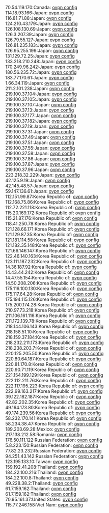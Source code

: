70.54.119.170:Canada: [ovpn config](vpn/70_54_119_170.ovpn)  
114.18.93.166:Japan: [ovpn config](vpn/114_18_93_166.ovpn)  
116.81.71.88:Japan: [ovpn config](vpn/116_81_71_88.ovpn)  
124.210.43.179:Japan: [ovpn config](vpn/124_210_43_179.ovpn)  
126.108.130.69:Japan: [ovpn config](vpn/126_108_130_69.ovpn)  
126.3.207.39:Japan: [ovpn config](vpn/126_3_207_39.ovpn)  
126.79.55.127:Japan: [ovpn config](vpn/126_79_55_127.ovpn)  
126.81.235.183:Japan: [ovpn config](vpn/126_81_235_183.ovpn)  
126.95.255.199:Japan: [ovpn config](vpn/126_95_255_199.ovpn)  
131.129.72.25:Japan: [ovpn config](vpn/131_129_72_25.ovpn)  
133.218.210.248:Japan: [ovpn config](vpn/133_218_210_248.ovpn)  
170.249.96.242:Japan: [ovpn config](vpn/170_249_96_242.ovpn)  
180.56.235.72:Japan: [ovpn config](vpn/180_56_235_72.ovpn)  
183.77.170.61:Japan: [ovpn config](vpn/183_77_170_61.ovpn)  
1.66.34.119:Japan: [ovpn config](vpn/1_66_34_119.ovpn)  
211.2.101.238:Japan: [ovpn config](vpn/211_2_101_238.ovpn)  
219.100.37.104:Japan: [ovpn config](vpn/219_100_37_104.ovpn)  
219.100.37.105:Japan: [ovpn config](vpn/219_100_37_105.ovpn)  
219.100.37.107:Japan: [ovpn config](vpn/219_100_37_107.ovpn)  
219.100.37.13:Japan: [ovpn config](vpn/219_100_37_13.ovpn)  
219.100.37.177:Japan: [ovpn config](vpn/219_100_37_177.ovpn)  
219.100.37.182:Japan: [ovpn config](vpn/219_100_37_182.ovpn)  
219.100.37.19:Japan: [ovpn config](vpn/219_100_37_19.ovpn)  
219.100.37.31:Japan: [ovpn config](vpn/219_100_37_31.ovpn)  
219.100.37.49:Japan: [ovpn config](vpn/219_100_37_49.ovpn)  
219.100.37.51:Japan: [ovpn config](vpn/219_100_37_51.ovpn)  
219.100.37.55:Japan: [ovpn config](vpn/219_100_37_55.ovpn)  
219.100.37.58:Japan: [ovpn config](vpn/219_100_37_58.ovpn)  
219.100.37.86:Japan: [ovpn config](vpn/219_100_37_86.ovpn)  
219.100.37.87:Japan: [ovpn config](vpn/219_100_37_87.ovpn)  
219.100.37.96:Japan: [ovpn config](vpn/219_100_37_96.ovpn)  
223.218.32.229:Japan: [ovpn config](vpn/223_218_32_229.ovpn)  
42.125.9.19:Japan: [ovpn config](vpn/42_125_9_19.ovpn)  
42.145.48.57:Japan: [ovpn config](vpn/42_145_48_57.ovpn)  
59.147.136.61:Japan: [ovpn config](vpn/59_147_136_61.ovpn)  
112.151.99.87:Korea Republic of: [ovpn config](vpn/112_151_99_87.ovpn)  
112.168.75.86:Korea Republic of: [ovpn config](vpn/112_168_75_86.ovpn)  
112.72.221.118:Korea Republic of: [ovpn config](vpn/112_72_221_118.ovpn)  
115.20.169.172:Korea Republic of: [ovpn config](vpn/115_20_169_172.ovpn)  
115.21.87.176:Korea Republic of: [ovpn config](vpn/115_21_87_176.ovpn)  
118.41.250.78:Korea Republic of: [ovpn config](vpn/118_41_250_78.ovpn)  
121.128.66.171:Korea Republic of: [ovpn config](vpn/121_128_66_171.ovpn)  
121.129.87.35:Korea Republic of: [ovpn config](vpn/121_129_87_35.ovpn)  
121.181.114.58:Korea Republic of: [ovpn config](vpn/121_181_114_58.ovpn)  
121.182.35.148:Korea Republic of: [ovpn config](vpn/121_182_35_148.ovpn)  
121.66.146.147:Korea Republic of: [ovpn config](vpn/121_66_146_147.ovpn)  
122.46.140.163:Korea Republic of: [ovpn config](vpn/122_46_140_163.ovpn)  
123.111.187.232:Korea Republic of: [ovpn config](vpn/123_111_187_232.ovpn)  
14.36.187.92:Korea Republic of: [ovpn config](vpn/14_36_187_92.ovpn)  
14.43.44.242:Korea Republic of: [ovpn config](vpn/14_43_44_242.ovpn)  
14.47.55.154:Korea Republic of: [ovpn config](vpn/14_47_55_154.ovpn)  
14.50.208.206:Korea Republic of: [ovpn config](vpn/14_50_208_206.ovpn)  
175.116.100.130:Korea Republic of: [ovpn config](vpn/175_116_100_130.ovpn)  
175.117.64.28:Korea Republic of: [ovpn config](vpn/175_117_64_28.ovpn)  
175.194.115.126:Korea Republic of: [ovpn config](vpn/175_194_115_126.ovpn)  
175.200.174.28:Korea Republic of: [ovpn config](vpn/175_200_174_28.ovpn)  
210.97.73.218:Korea Republic of: [ovpn config](vpn/210_97_73_218.ovpn)  
211.106.161.116:Korea Republic of: [ovpn config](vpn/211_106_161_116.ovpn)  
211.172.139.78:Korea Republic of: [ovpn config](vpn/211_172_139_78.ovpn)  
218.144.106.143:Korea Republic of: [ovpn config](vpn/218_144_106_143.ovpn)  
218.158.51.10:Korea Republic of: [ovpn config](vpn/218_158_51_10.ovpn)  
218.159.37.184:Korea Republic of: [ovpn config](vpn/218_159_37_184.ovpn)  
218.232.211.173:Korea Republic of: [ovpn config](vpn/218_232_211_173.ovpn)  
218.238.203.7:Korea Republic of: [ovpn config](vpn/218_238_203_7.ovpn)  
220.125.205.50:Korea Republic of: [ovpn config](vpn/220_125_205_50.ovpn)  
220.80.64.187:Korea Republic of: [ovpn config](vpn/220_80_64_187.ovpn)  
220.81.170.8:Korea Republic of: [ovpn config](vpn/220_81_170_8.ovpn)  
220.90.71.119:Korea Republic of: [ovpn config](vpn/220_90_71_119.ovpn)  
221.154.199.129:Korea Republic of: [ovpn config](vpn/221_154_199_129.ovpn)  
222.112.211.76:Korea Republic of: [ovpn config](vpn/222_112_211_76.ovpn)  
222.117.195.223:Korea Republic of: [ovpn config](vpn/222_117_195_223.ovpn)  
222.99.163.217:Korea Republic of: [ovpn config](vpn/222_99_163_217.ovpn)  
39.122.182.187:Korea Republic of: [ovpn config](vpn/39_122_182_187.ovpn)  
42.82.202.35:Korea Republic of: [ovpn config](vpn/42_82_202_35.ovpn)  
49.164.173.80:Korea Republic of: [ovpn config](vpn/49_164_173_80.ovpn)  
49.174.239.56:Korea Republic of: [ovpn config](vpn/49_174_239_56.ovpn)  
58.232.170.141:Korea Republic of: [ovpn config](vpn/58_232_170_141.ovpn)  
58.234.38.47:Korea Republic of: [ovpn config](vpn/58_234_38_47.ovpn)  
189.203.69.28:Mexico: [ovpn config](vpn/189_203_69_28.ovpn)  
217.138.212.58:Romania: [ovpn config](vpn/217_138_212_58.ovpn)  
176.50.111.122:Russian Federation: [ovpn config](vpn/176_50_111_122.ovpn)  
5.8.223.150:Russian Federation: [ovpn config](vpn/5_8_223_150.ovpn)  
77.82.23.232:Russian Federation: [ovpn config](vpn/77_82_23_232.ovpn)  
94.251.43.142:Russian Federation: [ovpn config](vpn/94_251_43_142.ovpn)  
123.195.133.10:Taiwan: [ovpn config](vpn/123_195_133_10.ovpn)  
159.192.41.208:Thailand: [ovpn config](vpn/159_192_41_208.ovpn)  
184.22.100.216:Thailand: [ovpn config](vpn/184_22_100_216.ovpn)  
184.22.100.8:Thailand: [ovpn config](vpn/184_22_100_8.ovpn)  
49.228.38.2:Thailand: [ovpn config](vpn/49_228_38_2.ovpn)  
61.7.159.162:Thailand: [ovpn config](vpn/61_7_159_162.ovpn)  
61.7.159.162:Thailand: [ovpn config](vpn/61_7_159_162.ovpn)  
70.95.161.37:United States: [ovpn config](vpn/70_95_161_37.ovpn)  
115.77.246.158:Viet Nam: [ovpn config](vpn/115_77_246_158.ovpn)  
